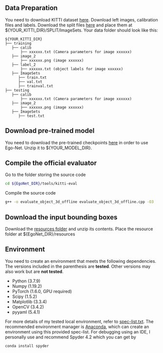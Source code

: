 ## Data Preparation 
You need to download KITTI dataset [here](http://www.cvlibs.net/datasets/kitti/eval_object.php?obj_benchmark=3d). Download left images, calibration files and labels.
Download the split files [here](https://drive.google.com/drive/folders/1YLtptqspOFw08QG2MsxewDT9tjF2O45g?usp=sharing) and place them at ${YOUR_KITTI_DIR}/SPLIT/ImageSets.
Your data folder should look like this:

   ```
   ${YOUR_KITTI_DIR}
   ├── training
      ├── calib
          ├── xxxxxx.txt (Camera parameters for image xxxxxx)
      ├── image_2
          ├── xxxxxx.png (image xxxxxx)
      ├── label_2
          ├── xxxxxx.txt (object labels for image xxxxxx)
      ├── ImageSets
         ├── train.txt
         ├── val.txt   
         ├── trainval.txt        
   ├── testing
      ├── calib
          ├── xxxxxx.txt (Camera parameters for image xxxxxx)
      ├── image_2
          ├── xxxxxx.png (image xxxxxx)
      ├── ImageSets
         ├── test.txt
   ```

## Download pre-trained model
You need to download the pre-trained checkpoints [here](https://drive.google.com/file/d/1JsVzw7HMfchxOXoXgvWG1I_bPRD1ierE/view?usp=sharing) in order to use Ego-Net. Unzip it to ${YOUR_MODEL_DIR}.

## Compile the official evaluator
Go to the folder storing the source code
```bash
cd ${EgoNet_DIR}/tools/kitti-eval 
```
Compile the source code
```bash
g++ -o evaluate_object_3d_offline evaluate_object_3d_offline.cpp -O3
```

## Download the input bounding boxes
Download the [resources folder](https://drive.google.com/drive/folders/1atfXLmsLFG6XEtNnwZuEYLydKqjr7Icf?usp=sharing) and unzip its contents. Place the resource folder at ${EgoNet_DIR}/resources


## Environment
You need to create an environment that meets the following dependencies. 
The versions included in the parenthesis are **tested**. Other versions may also work but are **not tested**.

- Python (3.7.9)
- Numpy (1.19.2)
- PyTorch (1.6.0, GPU required)
- Scipy (1.5.2)
- Matplotlib (3.3.4)
- OpenCV (3.4.2)
- pyyaml (5.4.1)

For more details of my tested local environment, refer to [spec-list.txt](https://github.com/Nicholasli1995/EgoNet/blob/master/docs/spec-list.txt). 
The recommended environment manager is [Anaconda](https://www.anaconda.com/), which can create an environment using this provided spec-list. 
For debugging using an IDE, I personally use and recommend Spyder 4.2 which you can get by
```bash
conda install spyder
```
